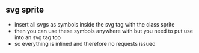 ## svg sprite

- insert all svgs as symbols inside the svg tag with the class sprite
- then you can use these symbols anywhere with <use xlink:href="ID"></use> but you need to put use into an svg tag too
- so everything is inlined and therefore no requests issued
